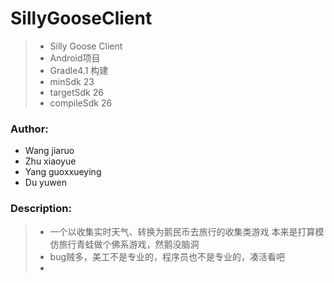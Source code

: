 # SillyGooseClient
>  + Silly Goose Client 
>  + Android项目
>  + Gradle4.1 构建
>  + minSdk 23
>  + targetSdk 26
>  + compileSdk 26
### Author:
  +  Wang jiaruo 
  +  Zhu xiaoyue
  +  Yang guoxxueying
  +  Du yuwen
### Description:
>   + 一个以收集实时天气、转换为鹅民币去旅行的收集类游戏
>     本来是打算模仿旅行青蛙做个佛系游戏，然鹅没脑洞
>   + bug贼多，美工不是专业的，程序员也不是专业的，凑活看吧
>   + 